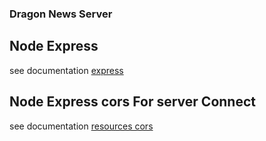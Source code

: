 ### Dragon News Server

## Node Express 
see documentation [express](https://expressjs.com/)
## Node Express cors For server Connect
see documentation [resources cors](https://expressjs.com/en/resources/middleware/cors.html/)